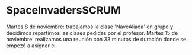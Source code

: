 # SpaceInvadersSCRUM

Martes 8 de noviembre: trabajamos la clase 'NaveAliada' en grupo y decidimos repartirnos las clases pedidas por el profesor.
Martes 15 de noviembre: realizamos una reunión con 33 minutos de duración donde se empezó a asignar el 
